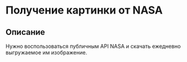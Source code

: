 # Получение картинки от NASA

## Описание
Нужно воспользоваться публичным API NASA и скачать ежедневно выгружаемое им изображение.
